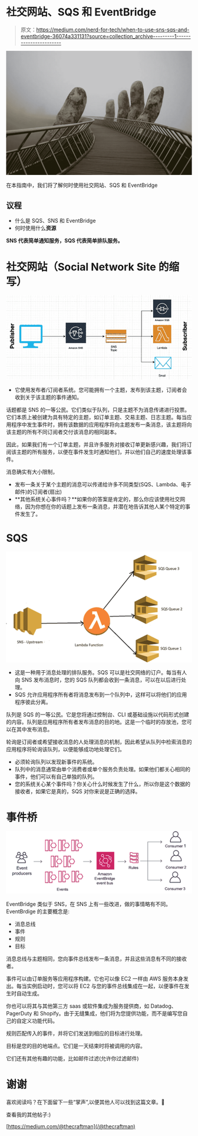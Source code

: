 # 社交网站、SQS 和 EventBridge

> 原文：<https://medium.com/nerd-for-tech/when-to-use-sns-sqs-and-eventbridge-36074a331131?source=collection_archive---------1----------------------->

![](img/2b19132b34518c17252d845949c70e67.png)

在本指南中，我们将了解何时使用社交网站、SQS 和 EventBridge

## 议程

*   什么是 SQS、SNS 和 EventBridge
*   何时使用什么**资源**

**SNS 代表简单通知服务，SQS 代表简单排队服务。**

# 社交网站（Social Network Site 的缩写）

![](img/8571777bda17288f1b82c1ab84b0c452.png)

*   它使用发布者/订阅者系统。您可能拥有一个主题，发布到该主题，订阅者会收到关于该主题的事件通知。

话题都是 SNS 的一等公民。它们类似于队列，只是主题不为消息传递进行投票。它们本质上被创建为具有特定的主题，如订单主题、交易主题、日志主题。每当应用程序中发生事件时，拥有该数据的应用程序将向主题发布一条消息，该主题将向该主题的所有不同订阅者交付该消息的相同副本。

因此，如果我们有一个订单主题，并且许多服务对接收订单更新感兴趣，我们将订阅该主题的所有服务，以便在事件发生时通知他们，并以他们自己的速度处理该事件。

消息确实有大小限制，

*   发布一条关于某个主题的消息可以传递给许多不同类型(SQS、Lambda、电子邮件)的订阅者(扇出)
*   **其他系统关心事件吗？**如果你的答案是肯定的，那么你应该使用社交网络，因为你想在你的话题上发布一条消息，并潜在地告诉其他人某个特定的事件发生了。

# SQS

![](img/02256c8ded8e5d3c84f06800106313c4.png)

*   这是一种用于消息处理的排队服务。SQS 可以是社交网络的订户。每当有人向 SNS 发布消息时，您的 SQS 队列都会收到一条消息，可以在以后进行处理。
*   SQS 允许应用程序所有者将消息发布到一个队列中，这样可以将他们的应用程序彼此分离。

队列是 SQS 的一等公民。它是您将通过控制台、CLI 或基础设施以代码形式创建的内容。队列是应用程序所有者发布消息的目的地。这是一个临时的存放池，您可以在其中发布消息。

轮询是订阅者或希望接收消息的人处理消息的机制，因此希望从队列中检索消息的应用程序将轮询该队列，以便能够成功地处理它们。

*   必须轮询队列以发现新事件的系统。
*   队列中的消息通常由单个消费者或单个服务负责处理。如果他们都关心相同的事件，他们可以有自己单独的队列。
*   您的系统关心某个事件吗？你关心什么时候发生了什么，所以你是这个数据的接收者，如果它是真的，SQS 对你来说是正确的选择。

# 事件桥

![](img/e192f98276a48f39bdf29e5f5c471250.png)

EventBridge 类似于 SNS，在 SNS 上有一些改进，做的事情略有不同。EventBrdige 的主要概念是:

*   消息总线
*   事件
*   规则
*   目标

消息总线与主题相同，您向事件总线发布一条消息，并且这些消息有不同的接收者。

事件可以由订单服务等应用程序构建。它也可以像 EC2 一样由 AWS 服务本身发出。每当实例启动时，您可以将 EC2 与您的事件总线集成在一起，以便事件在发生时自动生成。

你也可以将其与其他第三方 saas 或软件集成为服务提供商，如 Datadog、PagerDuty 和 Shopify。由于无缝集成，他们将为您提供功能，而不是编写您自己的自定义功能代码。

规则匹配传入的事件，并将它们发送到相应的目标进行处理。

目标是您的目的地端点。它们是一天结束时将被调用的内容。

它们还有其他有趣的功能，比如邮件过滤(允许你过滤邮件)

# 谢谢

喜欢阅读吗？在下面留下一些“掌声”,以便其他人可以找到这篇文章。🙂

查看我的其他帖子:)

[https://medium.com/@thecraftman](/@thecraftman)